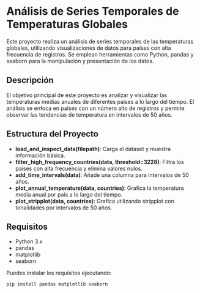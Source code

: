 # Análisis de Series Temporales de Temperaturas Globales

Este proyecto realiza un análisis de series temporales de las temperaturas globales, utilizando visualizaciones de datos para países con alta frecuencia de registros. Se emplean herramientas como Python, pandas y seaborn para la manipulación y presentación de los datos.

## Descripción

El objetivo principal de este proyecto es analizar y visualizar las temperaturas medias anuales de diferentes países a lo largo del tiempo. El análisis se enfoca en países con un número alto de registros y permite observar las tendencias de temperatura en intervalos de 50 años.

## Estructura del Proyecto

- **load_and_inspect_data(filepath)**: Carga el dataset y muestra información básica.
- **filter_high_frequency_countries(data, threshold=3228)**: Filtra los países con alta frecuencia y elimina valores nulos.
- **add_time_intervals(data)**: Añade una columna para intervalos de 50 años.
- **plot_annual_temperature(data, countries)**: Grafica la temperatura media anual por país a lo largo del tiempo.
- **plot_stripplot(data, countries)**: Grafica utilizando stripplot con tonalidades por intervalos de 50 años.

## Requisitos

- Python 3.x
- pandas
- matplotlib
- seaborn

Puedes instalar los requisitos ejecutando:
```bash
pip install pandas matplotlib seaborn
